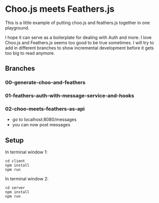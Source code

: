 # Choo.js meets Feathers.js

This is a little example of putting choo.js and feathers.js together in one playground.

I hope it can serve as a boilerplate for dealing with Auth and more. I love Choo.js and Feathers.js seems too good to be true sometimes. I will try to add in different branches to show incremental development before it gets too big to read anymore.

## Branches

### 00-generate-choo-and-feathers
### 01-feathers-auth-with-message-service-and-hooks
### 02-choo-meets-feathers-as-api

* go to localhost:8080/messages
* you can now post messages

## Setup

In terminal window 1:
```
cd client
npm install
npm run
```

In terminal window 2:
```
cd server
npm install
npm run
```
